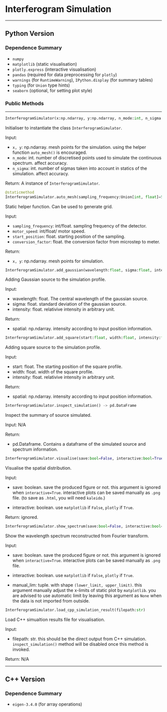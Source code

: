 # Interferogram Simulation

---

## Python Version

### Dependence Summary
- `numpy`
- `matplotlib` (static visualisation)
- `plotly.express` (interactive visualisation)
- `pandas` (required for data preprocessing for `plotly`)
- `warnings` (for `RuntimeWarning`), `IPython.display` (for summary tables)
- `typing` (for `Union` type hints)
- `seaborn` (optional, for setting plot style)

### Public Methods

---

```python
InterferogramSimulator(x:np.ndarray, y:np.ndarray, n_mode:int, n_sigma:int)
```
Initialiser to instantiate the class `InterferogramSimulator`.

Input:
- `x, y`: np.ndarray. mesh points for the simulation. using the helper function `auto_mesh()` is encouraged.
- `n_mode`: int. number of discretised points used to simulate the continuous spectrum. affect accuracy.
- `n_sigma`: int. number of sigmas taken into account in statics of the simulation. affect accuracy.

Return:
A instance of `InterferogramSimulator`.



```python
@staticmethod
InterferogramSimulator.auto_mesh(sampling_frequency:Union[int, float]=50, motor_speed:Union[int, float]=30000, start_position:float=-1e7, conversion_factor:float=1e-11) -> np.ndarray:
```

Static helper function. Can be used to generate grid.

Input:
- `sampling_frequency`: int/float. sampling frequency of the detector.
- `motor_speed`: int/float/ motor speed.
- `start_position`: float. starting position of the sampling.
- `conversion_factor`: float. the conversion factor from microstep to meter. 

Return:
- `x, y`: np.ndarray. mesh points for simulation. 


```python
InterferogramSimulator.add_gaussian(wavelength:float, sigma:float, intensity:float) -> np.ndarray
```
Adding Gaussian source to the simulation profile.

Input:
- wavelength: float. The central wavelength of the gaussian source.
- sigma: float. standard deviation of the gaussian source.
- intensity: float. relativive intensity in arbitrary unit.

Return:
- spatial: np.ndarray. intensity according to input position information.





```python
InterferogramSimulator.add_square(start:float, width:float, intensity:float) -> np.ndarray
```
Adding square source to the simulation profile.

Input:
- start: float. The starting position of the square profile.
- width: float. width of the square profile.
- intensity: float. relativive intensity in arbitrary unit.

Return:
- spatial: np.ndarray. intensity according to input position information.
    
    


```python
InterferogramSimulator.inspect_simulation() -> pd.DataFrame
```

Inspect the summary of source simulated.

Input: N/A

Return: 
- pd.Dataframe. Contains a dataframe of the simulated source and spectrum information.




```python
InterferogramSimulator.visualise(save:bool=False, interactive:bool=True)
```
Visualise the spatial distribution. 

Input:
- save: boolean. save the produced figure or not. this argument is ignored when `interactive=True`. interactive plots can be saved manually as `.png` file. (to save as `.html`, you will need `kaleido`.)

- interactive: boolean. use `matplotlib` if `False`, `plotly` if `True`.

Return: ignored.




```python
InterferogramSimulator.show_spectrum(save:bool=False, interactive:bool=False, manual_lim:tuple=None)
```

Show the wavelength spectrum reconstructed from Fourier transform.

Input:
- save: boolean. save the produced figure or not. this argument is ignored when `interactive=True`. interactive plots can be saved manually as `.png` file. 

- interactive: boolean. use `matplotlib` if `False`, `plotly` if `True`. 

- manual_lim: tuple. with shape `(lower_limit, upper_limit)`. this argument manually adjust the x-limits of static plot by `matplotlib`. you are advised to use automatic limit by leaving this argument as `None` when the data is not imported from outside.




```python
InterferogramSimulator.load_cpp_simulation_result(filepath:str)
```

Load C++ simualtion results file for visualisation. 

Input:
- filepath: str. this should be the direct output from C++ simulation. `inspect_simulation()` method will be disabled once this method is invoked.

Return: N/A
    
---


## C++ Version

### Dependence Summary
- `eigen-3.4.0` (for array operations)


